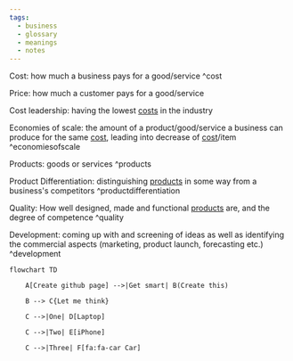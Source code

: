 ```yaml
---
tags:
  - business
  - glossary
  - meanings
  - notes
---
```

Cost: how much a business pays for a good/service ^cost

Price: how much a customer pays for a good/service

Cost leadership: having the lowest [costs](Business%20Glossary%20(READ%20ONLY).md#^cost) in the industry

Economies of scale: the amount of a product/good/service a business can produce for the same [cost](Business%20Glossary%20(READ%20ONLY).md#^cost), leading into decrease of [cost](Business%20Glossary%20(READ%20ONLY).md#^cost)/item ^economiesofscale

Products: goods or services ^products

Product Differentiation: distinguishing [products](Business%20Glossary%20(READ%20ONLY).md#^products) in some way from a business's competitors ^productdifferentiation

Quality: How well designed, made and functional [products](Business%20Glossary%20(READ%20ONLY).md#^products) are, and the degree of competence ^quality

Development: coming up with and screening of ideas as well as identifying the commercial aspects (marketing, product launch, forecasting etc.) ^development

```mermaid
flowchart TD

    A[Create github page] -->|Get smart| B(Create this)

    B --> C{Let me think}

    C -->|One| D[Laptop]

    C -->|Two| E[iPhone]

    C -->|Three| F[fa:fa-car Car]
```


